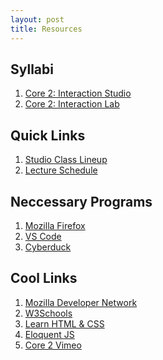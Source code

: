```yaml
---
layout: post
title: Resources
---
```


## Syllabi
1. [Core 2: Interaction Studio](https://docs.google.com/document/d/1uSgmvAGwzk8EYUbHQHOVSNhdZ7VOn7vngCplt9J2pqA)
2. [Core 2: Interaction Lab](https://docs.google.com/document/d/1j1ohctsQ6aGTztWyDgeNVc247rFkvuVYvSlvNJUbZ0o/edit#heading=h.3wwbhtcgcskn)

## Quick Links
1. [Studio Class Lineup](https://docs.google.com/document/d/1mC-NGmhZ_U7QS5CP1p7_hDiZ1N5kAbK21VtIVVQk8JE)
2. [Lecture Schedule](https://cdparsons.glideapp.io/dl/da19fa
)

## Neccessary Programs
1. [Mozilla Firefox](https://www.mozilla.org/en-US/firefox/)
2. [VS Code](https://code.visualstudio.com/)
3. [Cyberduck](https://cyberduck.io/)

## Cool Links
1. [Mozilla Developer Network](https://developer.mozilla.org/en-US/)
2. [W3Schools](https://www.w3schools.com/)
3. [Learn HTML & CSS](http://learn.shayhowe.com/)  
4. [Eloquent JS](http://eloquentjavascript.net/) 
5. [Core 2 Vimeo](https://vimeo.com/user/11664633/folder/3213480) 

